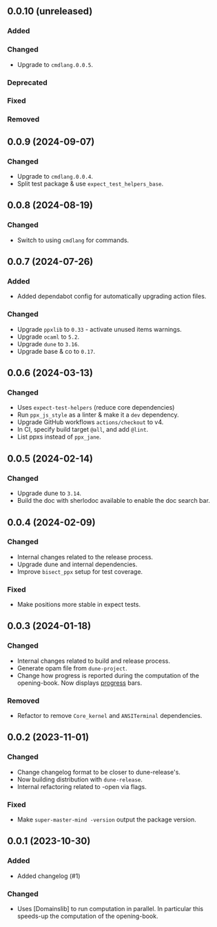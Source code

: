 ## 0.0.10 (unreleased)

### Added

### Changed

- Upgrade to `cmdlang.0.0.5`.

### Deprecated

### Fixed

### Removed

## 0.0.9 (2024-09-07)

### Changed

- Upgrade to `cmdlang.0.0.4`.
- Split test package & use `expect_test_helpers_base`.

## 0.0.8 (2024-08-19)

### Changed

- Switch to using `cmdlang` for commands.

## 0.0.7 (2024-07-26)

### Added

- Added dependabot config for automatically upgrading action files.

### Changed

- Upgrade `ppxlib` to `0.33` - activate unused items warnings.
- Upgrade `ocaml` to `5.2`.
- Upgrade `dune` to `3.16`.
- Upgrade base & co to `0.17`.

## 0.0.6 (2024-03-13)

### Changed

- Uses `expect-test-helpers` (reduce core dependencies)
- Run `ppx_js_style` as a linter & make it a `dev` dependency.
- Upgrade GitHub workflows `actions/checkout` to v4.
- In CI, specify build target `@all`, and add `@lint`.
- List ppxs instead of `ppx_jane`.

## 0.0.5 (2024-02-14)

### Changed

- Upgrade dune to `3.14`.
- Build the doc with sherlodoc available to enable the doc search bar.

## 0.0.4 (2024-02-09)

### Changed

- Internal changes related to the release process.
- Upgrade dune and internal dependencies.
- Improve `bisect_ppx` setup for test coverage.

### Fixed

- Make positions more stable in expect tests.

## 0.0.3 (2024-01-18)

### Changed

- Internal changes related to build and release process.
- Generate opam file from `dune-project`.
- Change how progress is reported during the computation of the opening-book.
  Now displays [progress](https://github.com/craigfe/progress) bars.

### Removed

- Refactor to remove `Core_kernel` and `ANSITerminal` dependencies.

## 0.0.2 (2023-11-01)

### Changed

- Change changelog format to be closer to dune-release's.
- Now building distribution with `dune-release`.
- Internal refactoring related to -open via flags.

### Fixed

- Make `super-master-mind -version` output the package version.

## 0.0.1 (2023-10-30)

### Added

- Added changelog (#1)

### Changed

- Uses [Domainslib] to run computation in parallel. In particular this speeds-up
  the computation of the opening-book.
